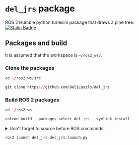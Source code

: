 # `del_jrs` package
ROS 2 Humble python turlesim package that draws a pine tree.  [![Static Badge](https://img.shields.io/badge/ROS_2-Humble-34aec5)](https://docs.ros.org/en/humble/)
## Packages and build

It is assumed that the workspace is `~/ros2_ws/`.

### Clone the packages
``` r
cd ~/ros2_ws/src
```
``` r
git clone https://github.com/DeliLaszlo/del_jrs
```

### Build ROS 2 packages
``` r
cd ~/ros2_ws
```
``` r
colcon build --packages-select del_jrs --symlink-install
```

<details>
<summary> Don't forget to source before ROS commands.</summary>

``` bash
source ~/ros2_ws/install/setup.bash
```
</details>

``` r
ros2 launch del_jrs del_jrs.launch.py
```

